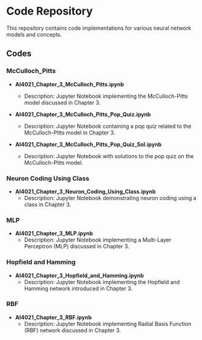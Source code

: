 # Code Repository

This repository contains code implementations for various neural network models and concepts.

## Codes

### McCulloch_Pitts

- **AI4021_Chapter_3_McCulloch_Pitts.ipynb**
  - Description: Jupyter Notebook implementing the McCulloch-Pitts model discussed in Chapter 3.
  
- **AI4021_Chapter_3_McCulloch_Pitts_Pop_Quiz.ipynb**
  - Description: Jupyter Notebook containing a pop quiz related to the McCulloch-Pitts model in Chapter 3.
  
- **AI4021_Chapter_3_McCulloch_Pitts_Pop_Quiz_Sol.ipynb**
  - Description: Jupyter Notebook with solutions to the pop quiz on the McCulloch-Pitts model.

### Neuron Coding Using Class

- **AI4021_Chapter_3_Neuron_Coding_Using_Class.ipynb**
  - Description: Jupyter Notebook demonstrating neuron coding using a class in Chapter 3.

### MLP

- **AI4021_Chapter_3_MLP.ipynb**
  - Description: Jupyter Notebook implementing a Multi-Layer Perceptron (MLP) discussed in Chapter 3.

### Hopfield and Hamming

- **AI4021_Chapter_3_Hopfield_and_Hamming.ipynb**
  - Description: Jupyter Notebook implementing the Hopfield and Hamming network introduced in Chapter 3.

### RBF

- **AI4021_Chapter_3_RBF.ipynb**
  - Description: Jupyter Notebook implementing Radial Basis Function (RBF) network discussed in Chapter 3.
